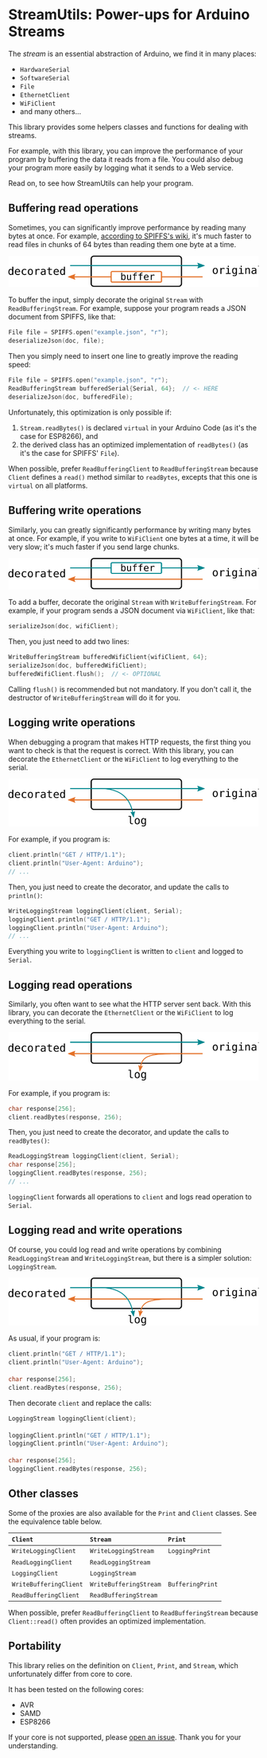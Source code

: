 StreamUtils: Power-ups for Arduino Streams
==========================================

The *stream* is an essential abstraction of Arduino, we find it in many places:

* `HardwareSerial`
* `SoftwareSerial`
* `File`
* `EthernetClient`
* `WiFiClient`
* and many others...

This library provides some helpers classes and functions for dealing with streams. 

For example, with this library, you can improve the performance of your program by buffering the data it reads from a file. You could also debug your program more easily by logging what it sends to a Web service.

Read on, to see how StreamUtils can help your program.

Buffering read operations
-------------------------

Sometimes, you can significantly improve performance by reading many bytes at once. 
For example, [according to SPIFFS's wiki](https://github.com/pellepl/spiffs/wiki/Performance-and-Optimizing#reading-files), it's much faster to read files in chunks of 64 bytes than reading them one byte at a time.

![ReadBufferingStream](examples/ReadBuffer/ReadBuffer.svg)

To buffer the input, simply decorate the original `Stream` with `ReadBufferingStream`. For example, suppose your program reads a JSON document from SPIFFS, like that:

```c++
File file = SPIFFS.open("example.json", "r");
deserializeJson(doc, file);
```

Then you simply need to insert one line to greatly improve the reading speed:

```c++
File file = SPIFFS.open("example.json", "r");
ReadBufferingStream bufferedSerial{Serial, 64};  // <- HERE
deserializeJson(doc, bufferedFile);
```

Unfortunately, this optimization is only possible if:

1. `Stream.readBytes()` is declared `virtual` in your Arduino Code (as it's the case for ESP8266), and
2. the derived class has an optimized implementation of `readBytes()` (as it's the case for SPIFFS' `File`).

When possible, prefer `ReadBufferingClient` to `ReadBufferingStream` because `Client` defines a `read()` method similar to `readBytes`, excepts that this one is `virtual` on all platforms.

Buffering write operations
--------------------------

Similarly, you can greatly significantly performance by writing many bytes at once.
For example, if you write to `WiFiClient` one bytes at a time, it will be very slow; it's much faster if you send large chunks.

![WriteBufferingStream](examples/WriteBuffer/WriteBuffer.svg)

To add a buffer, decorate the original `Stream` with  `WriteBufferingStream`. For example, if your program sends a JSON document via `WiFiClient`, like that:

```c++
serializeJson(doc, wifiClient);
```

Then, you just need to add two lines:

```c++
WriteBufferingStream bufferedWifiClient{wifiClient, 64};
serializeJson(doc, bufferedWifiClient);
bufferedWifiClient.flush();  // <- OPTIONAL
```

Calling `flush()` is recommended but not mandatory. If you don't call it, the destructor of `WriteBufferingStream` will do it for you.


Logging write operations
------------------------

When debugging a program that makes HTTP requests, the first thing you want to check is that the request is correct. With this library, you can decorate the `EthernetClient` or the `WiFiClient` to log everything to the serial.

![WriteLoggingStream](examples/WriteLogger/WriteLogger.svg)

For example, if you program is:

```c++
client.println("GET / HTTP/1.1");
client.println("User-Agent: Arduino");
// ...
```

Then, you just need to create the decorator, and update the calls to `println()`:

```c++
WriteLoggingStream loggingClient(client, Serial);
loggingClient.println("GET / HTTP/1.1");
loggingClient.println("User-Agent: Arduino");
// ...
```

Everything you write to `loggingClient` is written to `client` and logged to `Serial`.

Logging read operations
-----------------------

Similarly, you often want to see what the HTTP server sent back. With this library, you can decorate the `EthernetClient` or the `WiFiClient` to log everything to the serial.

![ReadLoggingStream](examples/ReadLogger/ReadLogger.svg)

For example, if you program is:

```c++
char response[256];
client.readBytes(response, 256);
```

Then, you just need to create the decorator, and update the calls to `readBytes()`:

```c++
ReadLoggingStream loggingClient(client, Serial);
char response[256];
loggingClient.readBytes(response, 256);
// ...
```

`loggingClient` forwards all operations to `client` and logs read operation to `Serial`.

Logging read and write operations
---------------------------------

Of course, you could log read and write operations by combining `ReadLoggingStream` and `WriteLoggingStream`, but there is a simpler solution: `LoggingStream`.

![LogginStream](examples/Logger/Logger.svg)

As usual, if your program is:

```c++
client.println("GET / HTTP/1.1");
client.println("User-Agent: Arduino");

char response[256];
client.readBytes(response, 256);
```

Then decorate `client` and replace the calls:

```c++
LoggingStream loggingClient(client);

loggingClient.println("GET / HTTP/1.1");
loggingClient.println("User-Agent: Arduino");

char response[256];
loggingClient.readBytes(response, 256);
```

Other classes
-------------

Some of the proxies are also available for the `Print` and `Client` classes.
See the equivalence table below.

| `Client`               | `Stream`               | `Print`          |
|:-----------------------|:-----------------------|:-----------------|
| `WriteLoggingClient`   | `WriteLoggingStream`   | `LoggingPrint`   |
| `ReadLoggingClient`    | `ReadLoggingStream`    |                  |
| `LoggingClient`        | `LoggingStream`        |                  |
| `WriteBufferingClient` | `WriteBufferingStream` | `BufferingPrint` |
| `ReadBufferingClient`  | `ReadBufferingStream`  |                  |

When possible, prefer `ReadBufferingClient` to `ReadBufferingStream` because `Client::read()` often provides an optimized implementation.


Portability
-----------

This library relies on the definition on `Client`, `Print`, and `Stream`, which unfortunately differ from core to core.

It has been tested on the following cores:

* AVR
* SAMD
* ESP8266

If your core is not supported, please [open an issue](https://github.com/bblanchon/ArduinoStreamUtils/issues/new).
Thank you for your understanding.
